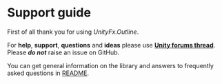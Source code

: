 # Support guide

First of all thank you for using *UnityFx.Outline*.

For **help**, **support**, **questions** and **ideas** please use **[Unity forums thread](https://forum.unity.com/threads/tt)**.
Please **_do not_** raise an issue on GitHub.

You can get general information on the library and answers to frequently asked questions in [README](../README.md).